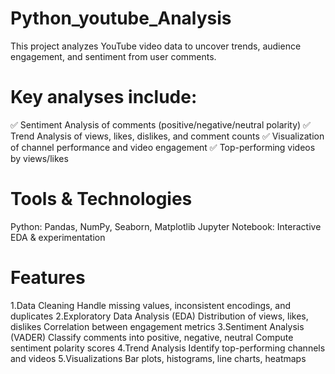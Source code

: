 # Python_youtube_Analysis
This project analyzes YouTube video data to uncover trends, audience engagement, and sentiment from user comments.

# Key analyses include:
✅ Sentiment Analysis of comments (positive/negative/neutral polarity)
✅ Trend Analysis of views, likes, dislikes, and comment counts
✅ Visualization of channel performance and video engagement
✅ Top-performing videos by views/likes

# Tools & Technologies
Python: Pandas, NumPy, Seaborn, Matplotlib
Jupyter Notebook: Interactive EDA & experimentation

# Features
1.Data Cleaning
 Handle missing values, inconsistent encodings, and duplicates
2.Exploratory Data Analysis (EDA)
 Distribution of views, likes, dislikes
 Correlation between engagement metrics
3.Sentiment Analysis (VADER)
 Classify comments into positive, negative, neutral
 Compute sentiment polarity scores
4.Trend Analysis
 Identify top-performing channels and videos
5.Visualizations
 Bar plots, histograms, line charts, heatmaps
